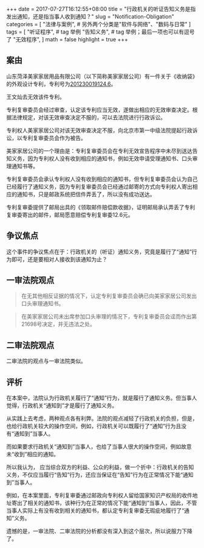 +++
date = 2017-07-27T16:12:55+08:00 
title = "行政机关的听证告知义务是指发出通知，还是指当事人收到通知？"
slug = "Notification-Obligation"
categories = [
    "法律与案例", # 另外两个分类是"软件与网络"、"数码与日常"
]
tags = [
    "听证程序", # tag 举例
    "告知义务", # tag 举例；最后一项也可以有逗号了
    "无效程序",
]
math = false
highlight = true
+++

## 案由
山东菏泽美家家居用品有限公司（以下简称美家家居公司）有一件关于《收纳袋》的外观设计专利，专利号为[201230019124.6](http://www2.soopat.com/Patent/201230019124)。

王文灿去无效该件专利。

专利复审委员会经过审查，认定该专利应当无效，遂做出相应的无效审查决定。根据法律规定，对该无效审查决定不服的，可以去法院进行行政诉讼。

专利权人美家家居公司对该无效审查决定不服，向北京市第一中级法院提起行政诉讼，以专利复审委员会作为被告。

美家家居公司的一个理由是：专利复审委员会在专利无效宣告程序中未尽到送达告知义务，因为专利权人没有收到相应的通知书，例如无效申请受理通知书、口头审理通知书等。

专利复审委员会承认专利权人没有收到相应的通知书，但专利复审委员会认为自己已经履行了通知义务，因为专利复审委员会已经通过邮寄的方式向专利权人寄出相应的通知书，只是邮政系统把信件弄丢了，所以没有成功送达。

专利复审委提供了邮局出具的《领取邮件赔偿款收据》，证明邮局承认弄丢了专利复审委寄出的邮件，邮局愿意赔偿专利复审委12.6元。

## 争议焦点
这个事件的争议焦点在于：行政机关的（听证）通知义务，究竟是履行了“通知”行为即可，还是要相对人接收到该通知为止？

## 一审法院观点
>在无其他相反证据的情况下，认定专利复审委员会确已向美家家居公司发出口头审理通知书。

>在美家家居公司未出席参加口头审理的情况下，专利复审委员会迳而作出第21698号决定，并无违法之处。

##  二审法院观点
二审法院的观点与一审法院类似。

## 评析

在本案中，法院认为行政机关履行了“通知”行为，就是履行了通知义务。但当事人觉得，行政机关“通知到”才是履行了通知义务。

从实践上去考虑，两种观点各有利弊。法院的观点减轻了行政机关的负担，但是，也给行政机关较大的操作空间，例如，行政机关可以既履行了“通知”行为且没有“通知到”当事人。

而如果要求行政机关“通知到”当事人，也给了当事人很大的操作空间，例如故意未“收到”相应的通知。

所以我认为， 应当综合双方的利益、公众的利益，做一个折中：行政机关的告知义务，不仅应当履行“告知”行为，还应当保证在“告知”行为在正常情况下能“通知到”当事人。

例如，在本案里面，专利复审委通过邮政向专利权人留给国家知识产权局的收件地址寄出了相关的通知书，该种行为在正常的情况下能“通知到”当事人，因此，不管当事人实际上有没有收到相关的通知书，都认定专利复审委无瑕疵地履行了“通知”义务。

遗憾的是，一审法院、二审法院的分析都没有深入到这个层次，所以说服力下降了。

